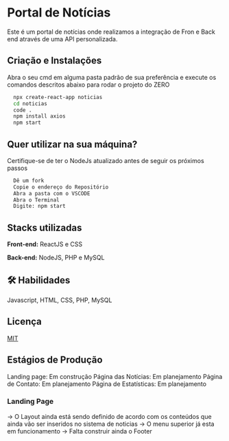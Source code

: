 # Portal de Notícias

Este é um portal de notícias onde realizamos a integração de Fron e Back end através de uma API personalizada.
## Criação e Instalações

Abra o seu cmd em alguma pasta padrão de sua preferência e execute os comandos descritos abaixo para rodar o projeto do ZERO

```bash
  npx create-react-app noticias
  cd noticias
  code .
  npm install axios
  npm start
```
## Quer utilizar na sua máquina?

Certifique-se de ter o NodeJs atualizado antes de seguir os próximos passos

```bash
  Dê um fork
  Copie o endereço do Repositório
  Abra a pasta com o VSCODE
  Abra o Terminal
  Digite: npm start
```

## Stacks utilizadas

**Front-end:** ReactJS e CSS

**Back-end:** NodeJS, PHP e MySQL


## 🛠 Habilidades
Javascript, HTML, CSS, PHP, MySQL


## Licença

[MIT](https://choosealicense.com/licenses/mit/)

## Estágios de Produção
Landing page: Em construção
Página das Notícias: Em planejamento
Página de Contato: Em planejamento
Página de Estatísticas: Em planejamento

### Landing Page
-> O Layout ainda está sendo definido de acordo com os conteúdos que ainda vão ser inseridos no sistema de noticias
-> O menu superior já esta em funcionamento 
-> Falta construir ainda o Footer